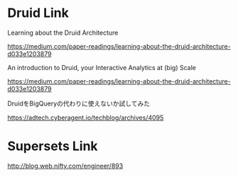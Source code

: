 # Druid Link

Learning about the Druid Architecture

https://medium.com/paper-readings/learning-about-the-druid-architecture-d033e1203879

An introduction to Druid, your Interactive Analytics at (big) Scale

https://medium.com/paper-readings/learning-about-the-druid-architecture-d033e1203879

DruidをBigQueryの代わりに使えないか試してみた

https://adtech.cyberagent.io/techblog/archives/4095

# Supersets Link

http://blog.web.nifty.com/engineer/893


